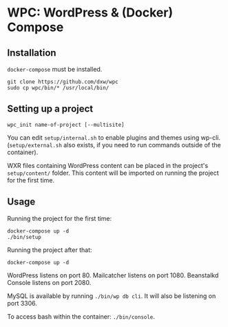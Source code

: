 # WPC: WordPress & (Docker) Compose

## Installation

`docker-compose` must be installed.

```
git clone https://github.com/dxw/wpc
sudo cp wpc/bin/* /usr/local/bin/
```

## Setting up a project

```
wpc_init name-of-project [--multisite]
```

You can edit `setup/internal.sh` to enable plugins and themes using wp-cli. (`setup/external.sh` also exists, if you need to run commands outside of the container).

WXR files containing WordPress content can be placed in the project's `setup/content/` folder. This content will be imported on running the project for the first time.

## Usage

Running the project for the first time:

```
docker-compose up -d
./bin/setup
```

Running the project after that:

```
docker-compose up -d
```

WordPress listens on port 80. Mailcatcher listens on port 1080. Beanstalkd Console listens on port 2080.

MySQL is available by running `./bin/wp db cli`. It will also be listening on port 3306.

To access bash within the container: `./bin/console`.
